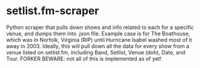 # setlist.fm-scraper
Python scraper that pulls down shows and info related to each for a specific venue, and dumps them into .json file. Example case is for The Boathouse, which was in Norfolk, Virginia (RIP) until Hurricane Isabel washed most of it away in 2003. Ideally, this will pull down all the data for every show from a venue listed on setlist.fm, including Band, Setlist, Venue (doh), Date, and Tour. FORKER BEWARE: not all of this is implemented as of yet!

